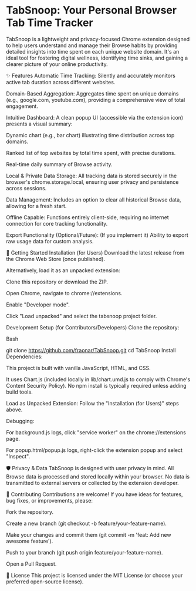 <h1>TabSnoop: Your Personal Browser Tab Time Tracker</h1>

TabSnoop is a lightweight and privacy-focused Chrome extension designed to help users understand and manage their Browse habits by providing detailed insights into time spent on each unique website domain. It's an ideal tool for fostering digital wellness, identifying time sinks, and gaining a clearer picture of your online productivity.

✨ Features
Automatic Time Tracking: Silently and accurately monitors active tab duration across different websites.

Domain-Based Aggregation: Aggregates time spent on unique domains (e.g., google.com, youtube.com), providing a comprehensive view of total engagement.

Intuitive Dashboard: A clean popup UI (accessible via the extension icon) presents a visual summary:

Dynamic chart (e.g., bar chart) illustrating time distribution across top domains.

Ranked list of top websites by total time spent, with precise durations.

Real-time daily summary of Browse activity.

Local & Private Data Storage: All tracking data is stored securely in the browser's chrome.storage.local, ensuring user privacy and persistence across sessions.

Data Management: Includes an option to clear all historical Browse data, allowing for a fresh start.

Offline Capable: Functions entirely client-side, requiring no internet connection for core tracking functionality.

Export Functionality (Optional/Future): (If you implement it) Ability to export raw usage data for custom analysis.

🚀 Getting Started
Installation (for Users)
Download the latest release from the Chrome Web Store (once published).

Alternatively, load it as an unpacked extension:

Clone this repository or download the ZIP.

Open Chrome, navigate to chrome://extensions.

Enable "Developer mode".

Click "Load unpacked" and select the tabsnoop project folder.

Development Setup (for Contributors/Developers)
Clone the repository:

Bash

git clone https://github.com/fraonar/TabSnoop.git
cd TabSnoop
Install Dependencies:

This project is built with vanilla JavaScript, HTML, and CSS.

It uses Chart.js (included locally in lib/chart.umd.js to comply with Chrome's Content Security Policy). No npm install is typically required unless adding build tools.

Load as Unpacked Extension: Follow the "Installation (for Users)" steps above.

Debugging:

For background.js logs, click "service worker" on the chrome://extensions page.

For popup.html/popup.js logs, right-click the extension popup and select "Inspect".

🛡️ Privacy & Data
TabSnoop is designed with user privacy in mind. All Browse data is processed and stored locally within your browser. No data is transmitted to external servers or collected by the extension developer.

🤝 Contributing
Contributions are welcome! If you have ideas for features, bug fixes, or improvements, please:

Fork the repository.

Create a new branch (git checkout -b feature/your-feature-name).

Make your changes and commit them (git commit -m 'feat: Add new awesome feature').

Push to your branch (git push origin feature/your-feature-name).

Open a Pull Request.

📄 License
This project is licensed under the MIT License (or choose your preferred open-source license).
